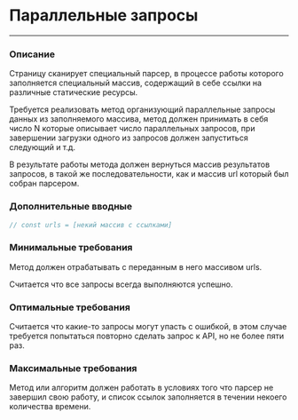 # Параллельные запросы

---

### Описание

Страницу сканирует специальный парсер, в процессе работы которого
заполняется специальный массив, содержащий в себе ссылки на различные
статические ресурсы.

Требуется реализовать метод организующий параллельные запросы данных из
заполняемого массива, метод должен принимать в себя число N которые описывает
число параллельных запросов, при завершении загрузки одного из запросов
должен запуститься следующий и т.д.

В результате работы метода должен вернуться массив результатов запросов,
в такой же последовательности, как и массив url который был собран парсером.

### Дополнительные вводные

```javascript
// const urls = [некий массив с ссылками]
```

### Минимальные требования

Метод должен отрабатывать с переданным в него массивом urls.

Считается что все запросы всегда выполняются успешно.

### Оптимальные требования

Считается что какие-то запросы могут упасть с ошибкой, в этом случае
требуется попытаться повторно сделать запрос к API, но не более пяти раз.

### Максимальные требования

Метод или алгоритм должен работать в условиях того что
парсер не завершил свою работу, и список ссылок заполняется
в течении некоего количества времени.
